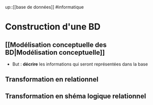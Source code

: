 up::[[base de données]]
#informatique 
# Construction d'une BD

## [[Modélisation conceptuelle des BD|Modélisation conceptuelle]]
 - But : **décrire** les informations qui seront représentées dans la base

## Transformation en relationnel


## Transformation en shéma logique relationnel
